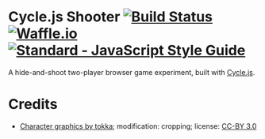 # Cycle.js Shooter [![Build Status](https://travis-ci.org/yarom-and-shahar/cyclejs-shooter.svg?branch=master)](https://travis-ci.org/yarom-and-shahar/cyclejs-shooter) [![Waffle.io](https://img.shields.io/waffle/label/evancohen/smart-mirror/in%20progress.svg)](https://waffle.io/yarom-and-shahar/cyclejs-shooter) [![Standard - JavaScript Style Guide](https://img.shields.io/badge/code%20style-standard-brightgreen.svg)](http://standardjs.com/)

A hide-and-shoot two-player browser game experiment, built with [Cycle.js](https://cycle.js.org/).

# Credits

* [Character graphics by tokka](http://opengameart.org/content/2d-hero);
  modification: cropping;
  license: [CC-BY 3.0](https://creativecommons.org/licenses/by/3.0/)
